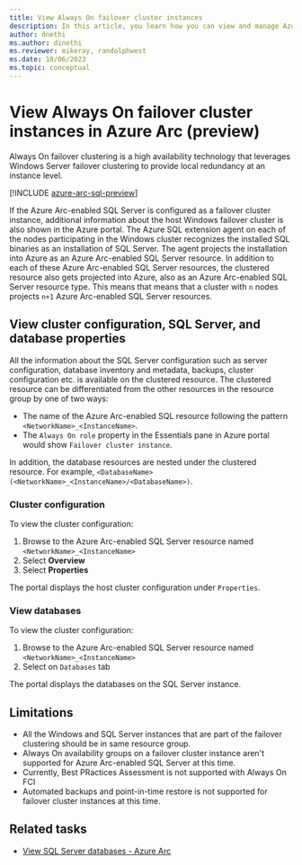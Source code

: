 ```yaml
---
title: View Always On failover cluster instances
description: In this article, you learn how you can view and manage Azure Arc-enabled SQL Servers that are configured as a failover cluster.
author: dnethi
ms.author: dinethi
ms.reviewer: mikeray, randolphwest
ms.date: 10/06/2023
ms.topic: conceptual
---
```


# View Always On failover cluster instances in Azure Arc (preview)

Always On failover clustering is a high availability technology that leverages Windows Server failover clustering to provide local redundancy at an instance level.

[!INCLUDE [azure-arc-sql-preview](includes/azure-arc-sql-preview.md)]

If the Azure Arc-enabled SQL Server is configured as a failover cluster instance, additional information about the host Windows failover cluster is also shown in the Azure portal. The Azure SQL extension agent on each of the nodes participating in the Windows cluster recognizes the installed SQL binaries as an installation of SQL Server. The agent projects the installation into Azure as an Azure Arc-enabled SQL Server resource. In addition to each of these Azure Arc-enabled SQL Server resources, the clustered resource also gets projected into Azure, also as an Azure Arc-enabled SQL Server resource type. This means that means that a cluster with `n` nodes projects `n+1` Azure Arc-enabled SQL Server resources.

## View cluster configuration, SQL Server, and database properties

All the information about the SQL Server configuration such as server configuration, database inventory and metadata, backups, cluster configuration etc. is available on the clustered resource. The clustered resource can be differentiated from the other resources in the resource group by one of two ways:

 - The name of the Azure Arc-enabled SQL resource following the pattern `<NetworkName>_<InstanceName>`.
 - The `Always On role` property in the Essentials pane in Azure portal would show `Failover cluster instance`.

In addition, the database resources are nested under the clustered resource. For example, `<DatabaseName> (<NetworkName>_<InstanceName>/<DatabaseName>)`.

### Cluster configuration

To view the cluster configuration:

1. Browse to the Azure Arc-enabled SQL Server resource named `<NetworkName>_<InstanceName>`
1. Select **Overview**
1. Select **Properties**

The portal displays the host cluster configuration under `Properties`.

### View databases

To view the cluster configuration:

1. Browse to the Azure Arc-enabled SQL Server resource named `<NetworkName>_<InstanceName>`
1. Select on `Databases` tab

The portal displays the databases on the SQL Server instance.

## Limitations

- All the Windows and SQL Server instances that are part of the failover clustering should be in same resource group.
- Always On availability groups on a failover cluster instance aren't supported for Azure Arc-enabled SQL Server at this time.
- Currently, Best PRactices Assessment is not supported with Always On FCI
- Automated backups and point-in-time restore is not supported for failover cluster instances at this time.

## Related tasks

- [View SQL Server databases - Azure Arc](view-databases.md)

